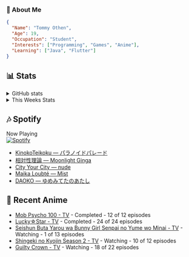 ### 👋 About Me
```json
{
  "Name": "Tommy Othen",
  "Age": 19,
  "Occupation": "Student",
  "Interests": ["Programming", "Games", "Anime"],
  "Learning": ["Java", "Flutter"]
}
```

## 📊 Stats
<details>
  <summary>GitHub stats</summary>
  <a href="https://github.com/anuraghazra/github-readme-stats">
    <img src="https://github-readme-stats.vercel.app/api?username=DaSushiAsian&show_icons=true&count_private=true&hide=prs,issues">
  </a>
</details>

<details>
  <summary>This Weeks Stats</summary>
  <a href="https://github.com/anuraghazra/github-readme-stats">
    <img src="https://github-readme-stats.vercel.app/api/wakatime?username=DaSushiAsian&cache_seconds=1800&custom_title=Top Languages">
  </a>
</details>

## 🎶 Spotify
Now Playing\
[![Spotify](https://novatorem-dasushiasian.vercel.app/api/spotify)](https://open.spotify.com/user/g90805640970)
<!-- LASTFM:START -->
* [KinokoTeikoku — パラノイドパレード](https://www.last.fm/music/KinokoTeikoku/_/%E3%83%91%E3%83%A9%E3%83%8E%E3%82%A4%E3%83%89%E3%83%91%E3%83%AC%E3%83%BC%E3%83%89)
* [相対性理論 — Moonlight Ginga](https://www.last.fm/music/%E7%9B%B8%E5%AF%BE%E6%80%A7%E7%90%86%E8%AB%96/_/Moonlight+Ginga)
* [City Your City — nude](https://www.last.fm/music/City+Your+City/_/nude)
* [Maika Loubté — Mist](https://www.last.fm/music/Maika+Loubt%C3%A9/_/Mist)
* [DAOKO — ゆめみてたのあたし](https://www.last.fm/music/DAOKO/_/%E3%82%86%E3%82%81%E3%81%BF%E3%81%A6%E3%81%9F%E3%81%AE%E3%81%82%E3%81%9F%E3%81%97)<!-- LASTFM:END -->

## 🗻 Recent Anime
<!-- ANIME-LIST:START -->
* [Mob Psycho 100 - TV](https://myanimelist.net/anime/32182/Mob_Psycho_100) - Completed - 12 of 12 episodes
* [Lucky☆Star - TV](https://myanimelist.net/anime/1887/Lucky☆Star) - Completed - 24 of 24 episodes
* [Seishun Buta Yarou wa Bunny Girl Senpai no Yume wo Minai - TV](https://myanimelist.net/anime/37450/Seishun_Buta_Yarou_wa_Bunny_Girl_Senpai_no_Yume_wo_Minai) - Watching - 1 of 13 episodes
* [Shingeki no Kyojin Season 2 - TV](https://myanimelist.net/anime/25777/Shingeki_no_Kyojin_Season_2) - Watching - 10 of 12 episodes
* [Guilty Crown - TV](https://myanimelist.net/anime/10793/Guilty_Crown) - Watching - 18 of 22 episodes<!-- ANIME-LIST:END -->